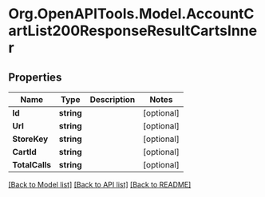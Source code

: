 # Org.OpenAPITools.Model.AccountCartList200ResponseResultCartsInner

## Properties

Name | Type | Description | Notes
------------ | ------------- | ------------- | -------------
**Id** | **string** |  | [optional] 
**Url** | **string** |  | [optional] 
**StoreKey** | **string** |  | [optional] 
**CartId** | **string** |  | [optional] 
**TotalCalls** | **string** |  | [optional] 

[[Back to Model list]](../README.md#documentation-for-models) [[Back to API list]](../README.md#documentation-for-api-endpoints) [[Back to README]](../README.md)

